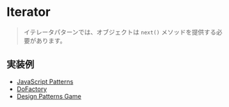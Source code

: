 # Iterator
> イテレータパターンでは、オブジェクトは `next()` メソッドを提供する必要があります。

## 実装例

- [JavaScript Patterns](https://github.com/stage-clear/Learning-javascript/blob/master/DesignPatterns/JavaScript-Patterns/Iterator.md)
- [DoFactory](https://github.com/stage-clear/Learning-javascript/blob/master/DesignPatterns/dofactory.com/iterator.md)
- [Design Patterns Game](https://github.com/stage-clear/Learning-javascript/blob/master/DesignPatterns/designpatternsgame.com/iterator.md)
